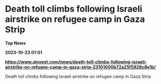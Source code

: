 # Death toll climbs following Israeli airstrike on refugee camp in Gaza Strip
**Top News**

**2023-10-23 01:01**

**https://www.ainvest.com/news/death-toll-climbs-following-israeli-airstrike-on-refugee-camp-in-gaza-strip-23101000b72a25f5928c8e1b/**

Death toll climbs following Israeli airstrike on refugee camp in Gaza Strip